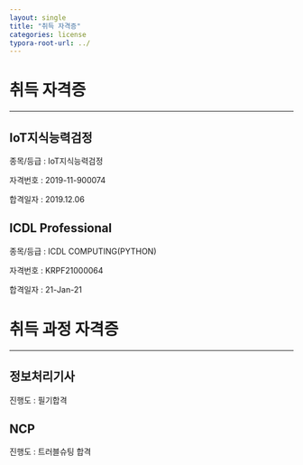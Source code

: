 ```yaml
---
layout: single
title: "취득 자격증"
categories: license
typora-root-url: ../
---
```



# 취득 자격증

---



## IoT지식능력검정

종목/등급 : IoT지식능력검정

자격번호 : 2019-11-900074

합격일자 : 2019.12.06



## ICDL Professional

종목/등급 : ICDL COMPUTING(PYTHON)

자격번호 : KRPF21000064

합격일자 : 21-Jan-21





# 취득 과정 자격증

---



## 정보처리기사

진행도 : 필기합격



## NCP

진행도 : 트러블슈팅 합격

